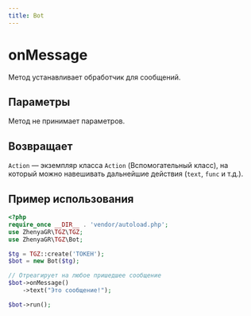 ```yaml
---
title: Bot
---
```


# onMessage
Метод устанавливает обработчик для сообщений.

## Параметры
Метод не принимает параметров.

## Возвращает
`Action` — экземпляр класса `Action` (Вспомогательный класс), на который можно навешивать дальнейшие действия (`text`, `func` и т.д.).

## Пример использования
```php
<?php
require_once __DIR__ . 'vendor/autoload.php';
use ZhenyaGR\TGZ\TGZ;
use ZhenyaGR\TGZ\Bot;

$tg = TGZ::create('ТОКЕН');
$bot = new Bot($tg);

// Отреагирует на любое пришедшее сообщение
$bot->onMessage()
    ->text("Это сообщение!");

$bot->run();
```